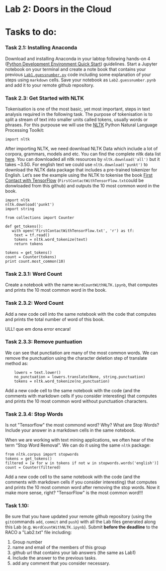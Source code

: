# Lab 2: Doors in the Cloud


# Tasks to do:


### Task 2.1:  Installing Anaconda
 Download and installing Anaconda in your labtop following hands-on 4 ([Python Development Environment Quick Start](Phyton-Development-Environment-Quick-Start.md)) guidelines. Start a Jupyter notebook on your terminal and create a note book that contains your previous [`Lab1.guessnumber.py`](https://github.com/jorditorresBCN/Assignments-2017/blob/master/Lab01.md) code including some explanation of your steps using `markdown` cells. Save your notebook as `Lab2.guessnumber.pynb` and add it to your remote github repository.

### Task 2.3: Get Started with NLTK
Tokenisation is one of the most basic, yet most important, steps in text analysis required in the following task. The purpose of tokenisation is to split a stream of text into smaller units called tokens, usually words or phrases. For this purpouse we will use the [NLTK](http://www.nltk.org) Python Natural Language Processing Toolkit:
```
import nltk
```
After importing NLTK, we need download NLTK Data which include a lot of corpora, grammars, models and etc. You can find the complete nltk data list [here](http://nltk.org/nltk_data/). You can downloaded all nltk resources by `nltk.download('all')` but it takes ~3.5G. For english text we could use `nltk.download('punkt')` to download the NLTK data package that includes a pre-trained tokenizer for English.
Let’s see the example using the NLTK to tokenise the book [First Contact with TensorFlow](http://www.jorditorres.org/Tensorflow)  (`FirstContactWithTensorFlow.txt`could be donwloaded from this github) and outputs the 10 most common word in the book.
```
import nltk
nltk.download('punkt') 
import string

from collections import Counter

def get_tokens():
   with open('FirstContactWithTensorFlow.txt', 'r') as tf:
    text = tf.read()
    tokens = nltk.word_tokenize(text)
    return tokens

tokens = get_tokens()
count = Counter(tokens)
print count.most_common(10)
```
### Task 2.3.1: Word Count
Create a notebook with the name `WordCountWithNLTK.ipynb`, that computes and prints the 10 most common word in the book.

### Task 2.3.2: Word Count
Add a new code cell into the same notebook with the code that computes and prints the total number of word of this book.   

ULL! que em dona error encara!


### Task 2.3.3: Remove puntuation
We can see that punctiation are many of the most common words. We can remove the punctuation using the character deletion step of translate method as:

```
    lowers = text.lower()
    no_punctuation = lowers.translate(None, string.punctuation)
    tokens = nltk.word_tokenize(no_punctuation)
```
Add a new code cell to the same notebook with the code (and the comments with markdown cells if you consider interesting)  that computes and prints the 10 most common word without punctuation characters. 
    
### Task 2.3.4: Stop Words
Is not "Tensorflow" the most commond word? Why? What are Stop Words? Include your answer in a markdown cells in the same notebook.

When we are working with text mining applications, we often hear of the term “Stop Word Removal". We can do it using the same `nltk` package: 
```
from nltk.corpus import stopwords
tokens = get_tokens()
filtered = [w for w in tokens if not w in stopwords.words('english')]
count = Counter(filtered)
```
Add a new code cell to the same notebook with the code (and the comments with markdown cells if you consider interesting)  that computes and prints the 10 most common word after removing the stop words.  Now it make more sense, right? "TensorFlow" is the most common word!!!



### Task 1.10:  
Be sure that you have updated your remote github repository (using the `git`commands `add`, `commit` and `push`) with all the Lab files generated along this Lab (e.g. `WordCountWithNLTK.ipynb`). Submit **before the deadline** to the RACO a "Lab2.txt" file including: 

1. Group number
2. name and email of the members of this group
3. github url that contains your lab answers (the same as Lab1)
4. Include the answer to the previous tasks.
5. add any comment that you consider necessary.


